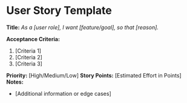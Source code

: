 # User Story Template
**Title:**
_As a [user role], I want [feature/goal], so that [reason]._


**Acceptance Criteria:**
1. [Criteria 1]
2. [Criteria 2]
3. [Criteria 3]



**Priority:** [High/Medium/Low]
**Story Points:** [Estimated Effort in Points]
**Notes:**
- [Additional information or edge cases]
